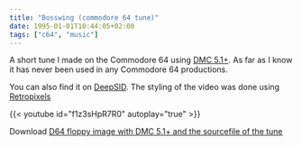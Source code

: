 ```yaml
---
title: "Bosswing (commodore 64 tune)"
date: 1995-01-01T10:44:05+02:00
tags: ["c64", "music"]
---
```


A short tune I made on the Commodore 64 using [DMC 5.1+](https://csdb.dk/release/?id=2600). As far as I know it has never been used in any Commodore 64 productions.

You can also find it on
[DeepSID](https://deepsid.chordian.net/?file=/MUSICIANS/H/HeatWave/youtH/Bosswing.sid). The styling of the video was done using [Retropixels](/posts/retropixels-0-7-1/)

{{< youtube id="f1z3sHpR7R0" autoplay="true" >}}

Download [D64 floppy image with DMC 5.1+ and the sourcefile of the tune](bosswing6581-src.d64.gz)
